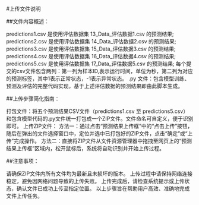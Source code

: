 #上传文件说明

##文件内容概述：

predictions1.csv 是使用评估数据集 13_Data_评估数据1.csv 的预测结果;
predictions2.csv 是使用评估数据集 14_Data_评估数据2.csv 的预测结果;
predictions3.csv 是使用评估数据集 15_Data_评估数据3.csv 的预测结果;
predictions4.csv 是使用评估数据集 16_Data_评估数据4.csv 的预测结果;
predictions5.csv 是使用评估数据集 17_Data_评估数据5.csv 的预测结果;
每个提交的csv文件包含两列：第一列为样本ID,表示运行时间，单位为秒，第二列为对应的预测标签，其中1表示正常状态，-1表示异常状态。
.py 文件：包含模型训练、预测及评估的完整代码实现，基于上述评估数据的预测结果即由此脚本生成。

##上传步骤简化指南：

打包文件：将五个预测结果CSV文件（predictions1.csv 至 predictions5.csv）和包含模型代码的.py文件统一打包成一个ZIP文件。文件命名可自定义，便于识别即可。
上传ZIP文件：
方法一：通过点击“预测结果上传框”中的“点击上传”按钮，随后在弹出的文件选择窗口中，定位并选中已打包好的ZIP文件，点击“确定”或“上传”完成操作。
方法二：直接将ZIP文件从文件资源管理器中拖拽至网页上的“预测结果上传框”区域内，松开鼠标后，系统将自动识别并开始上传过程。

##注意事项：

请确保ZIP文件内所有文件均为最新且未损坏的版本。
上传过程中请保持网络连接稳定，避免因网络问题导致的上传失败。
上传完成后，请检查系统提示或上传状态，确认文件已成功上传至指定位置。
以上步骤旨在帮助用户高效、准确地完成文件上传任务。